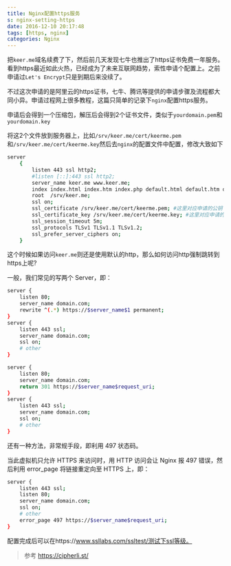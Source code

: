 ```yaml
---
title: Nginx配置https服务
s: nginx-setting-https
date: 2016-12-10 20:17:48
tags: [https, nginx]
categories: Nginx
---
```




把`keer.me`域名续费了下，然后前几天发现七牛也推出了https证书免费一年服务。看到https最近如此火热，已经成为了未来互联网趋势，索性申请个配置上。之前申请过`Let's Encrypt`只是到期后来没续了。

<!--more-->

不过这次申请的是阿里云的https证书，七牛、腾讯等提供的申请步骤及流程都大同小异。申请过程网上很多教程，这篇只简单的记录下`nginx`配置https服务。



申请后会得到一个压缩包，解压后会得到2个证书文件，类似于`yourdomain.pem`和`yourdomain.key`

将这2个文件放到服务器上，比如`/srv/keer.me/cert/keerme.pem`和`/srv/keer.me/cert/keerme.key`然后去`nginx`的配置文件中配置，修改大致如下

```sh
server
    {
        listen 443 ssl http2;
        #listen [::]:443 ssl http2;
        server_name keer.me www.keer.me;
        index index.html index.htm index.php default.html default.htm default.php;
        root  /srv/keer.me;
        ssl on;
        ssl_certificate /srv/keer.me/cert/keerme.pem; #这里对应申请的公钥
        ssl_certificate_key /srv/keer.me/cert/keerme.key; #这里对应申请的私钥
        ssl_session_timeout 5m;
        ssl_protocols TLSv1 TLSv1.1 TLSv1.2;
        ssl_prefer_server_ciphers on;
    }
```

这个时候如果访问`keer.me`则还是使用默认的http，那么如何访问http强制跳转到https上呢?

一般，我们常见的写两个 Server，即：

```sh
server {
    listen 80;
    server_name domain.com;
    rewrite ^(.*) https://$server_name$1 permanent;
}
server {
    listen 443 ssl;
    server_name domain.com;
    ssl on;
    # other
}
```

```sh
server {
    listen 80;
    server_name domain.com;
    return 301 https://$server_name$request_uri;
}
server {
    listen 443 ssl;
    server_name domain.com;
    ssl on;
    # other
}
```

还有一种方法，非常规手段，即利用 497 状态码。

当此虚拟机只允许 HTTPS 来访问时，用 HTTP 访问会让 Nginx 报 497 错误，然后利用 error_page 将链接重定向至 HTTPS 上，即：

```sh
server {
    listen 443 ssl;
    listen 80;
    server_name domain.com;
    ssl on;
    # other
    error_page 497 https://$server_name$request_uri;
}
```

配置完成后可以在https://www.ssllabs.com/ssltest/测试下ssl等级。

> 参考 https://cipherli.st/